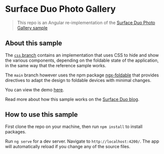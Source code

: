 # Surface Duo Photo Gallery

> This repo is an Angular re-implementation of the [Surface Duo Photo Gallery sample](https://github.com/foldable-devices/demos/tree/master/photo-gallery)

## About this sample

The [`css` branch](https://github.com/sinedied/surface-duo-photo-gallery/tree/css/photo-gallery) contains an implementation that uses CSS to hide and show the various components, depending on the foldable state of the application, in the same way that the reference sample works. 

The `main` branch however uses the npm package [ngx-foldable](https://www.npmjs.com/package/ngx-foldable) that provides directives to adapt the design to foldable devices with minimal changes.

You can view the demo [here](https://sinedied.github.io/surface-duo-photo-gallery).

Read more about how this sample works on the [Surface Duo blog](TODO).

## How to use this sample

First clone the repo on your machine, then run `npm install` to install packages.

Run `ng serve` for a dev server. Navigate to `http://localhost:4200/`. The app will automatically reload if you change any of the source files.
